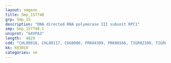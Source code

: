 ```yaml
---
layout: smgene
title: Smp_157740
grp: Smp_15
description: "DNA directed RNA polymerase III subunit RPC1"
smp: Smp_157740.1
uniprot: "G4VPA3"
length:  4029
cdd: "CHL00018, CHL00117, COG0086, PRK04309, PRK08566, TIGR02389, TIGR02390, cd02583, cd02736, cl11429, cl19114, cl22444, pfam00623, pfam04998, smart00663"
kk: K03018
categories: sm
---
```

